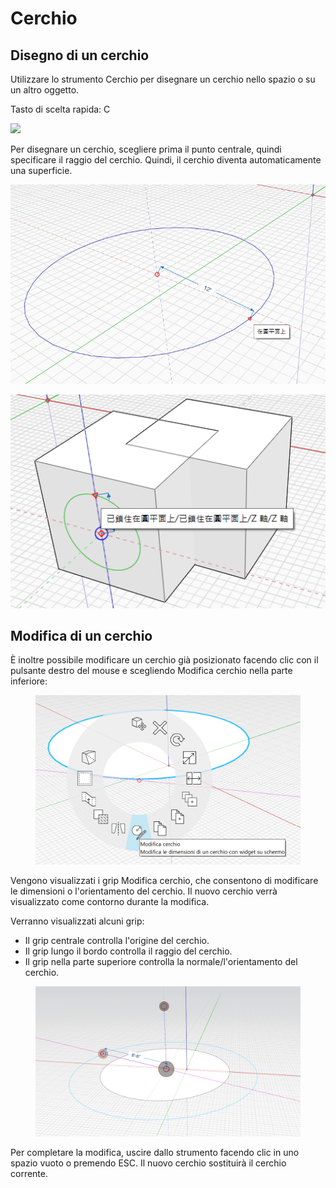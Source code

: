 # Cerchio

## Disegno di un cerchio

Utilizzare lo strumento Cerchio per disegnare un cerchio nello spazio o su un altro oggetto.

Tasto di scelta rapida: C

![](../.gitbook/assets/circle\_toolbar.png)

Per disegnare un cerchio, scegliere prima il punto centrale, quindi specificare il raggio del cerchio. Quindi, il cerchio diventa automaticamente una superficie.

![](../.gitbook/assets/circle1.png)

![](../.gitbook/assets/circle2.png)

## Modifica di un cerchio

È inoltre possibile modificare un cerchio già posizionato facendo clic con il pulsante destro del mouse e scegliendo Modifica cerchio nella parte inferiore:

<figure><img src="../.gitbook/assets/EditCircle1.png" alt=""><figcaption></figcaption></figure>

Vengono visualizzati i grip Modifica cerchio, che consentono di modificare le dimensioni o l'orientamento del cerchio. Il nuovo cerchio verrà visualizzato come contorno durante la modifica.

Verranno visualizzati alcuni grip:

* Il grip centrale controlla l'origine del cerchio.
* Il grip lungo il bordo controlla il raggio del cerchio.
* Il grip nella parte superiore controlla la normale/l'orientamento del cerchio.

<figure><img src="../.gitbook/assets/image (2) (2).png" alt=""><figcaption></figcaption></figure>

Per completare la modifica, uscire dallo strumento facendo clic in uno spazio vuoto o premendo ESC. Il nuovo cerchio sostituirà il cerchio corrente.
